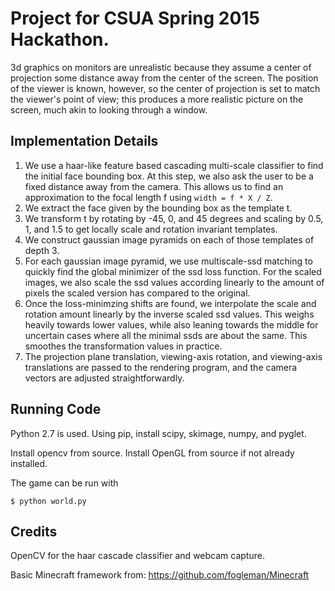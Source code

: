 # Project for CSUA Spring 2015 Hackathon.3d graphics on monitors are unrealistic because they assume a center of projection some distance away from the center of the screen. The position of the viewer is known, however, so the center of projection is set to match the viewer's point of view; this produces a more realistic picture on the screen, much akin to looking through a window. ## Implementation Details1. We use a haar-like feature based cascading multi-scale classifier to find the initial face bounding box. At this step, we also ask the user to be a fixed distance away from the camera. This allows us to find an approximation to the focal length f using `width = f * X / Z`.2. We extract the face given by the bounding box as the template t.3. We transform t by rotating by -45, 0, and 45 degrees and scaling by 0.5, 1, and 1.5 to get locally scale and rotation invariant templates.4. We construct gaussian image pyramids on each of those templates of depth 3.5. For each gaussian image pyramid, we use multiscale-ssd matching to quickly find the global minimizer of the ssd loss function. For the scaled images, we also scale the ssd values according linearly to the amount of pixels the scaled version has compared to the original.6. Once the loss-minimzing shifts are found, we interpolate the scale and rotation amount linearly by the inverse scaled ssd values. This weighs heavily towards lower values, while also leaning towards the middle for uncertain cases where all the minimal ssds are about the same. This smoothes the transformation values in practice.7. The projection plane translation, viewing-axis rotation, and viewing-axis translations are passed to the rendering program, and the camera vectors are adjusted straightforwardly.## Running CodePython 2.7 is used. Using pip, install scipy, skimage, numpy, and pyglet.Install opencv from source. Install OpenGL from source if not already installed.The game can be run with     $ python world.py## CreditsOpenCV for the haar cascade classifier and webcam capture.Basic Minecraft framework from: https://github.com/fogleman/Minecraft